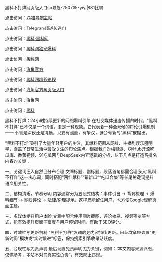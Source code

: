 黑料不打烊网页版入口so导航-250705-yiyi|881比鸭

点击访问：<a href="https://74mao.com/">74猫导航主站</a>

点击访问：<a href="https://74mao.com/">Telegram频道传送门</a>

点击访问：<a href="https://heiliaolvzlu3.pages.dev">黑料·黑料网</a>

点击访问：<a href="https://heiliaoyvnrda.pages.dev">黑料网独家爆料</a>

点击访问：<a href="https://ert-6he.pages.dev/">黑料网</a>

点击访问：<a href="https://sdfsh.pages.dev/">海角官方</a>

点击访问：<a href="https://sdbsd.pages.dev/">黑料网精彩影视</a>

点击访问：<a href="https://gdas.pages.dev/">海角官方网页版入口</a>

点击访问：<a href="https://qfwfg.pages.dev/">海角网</a>

点击访问：<a href="https://qfwfg.pages.dev/">黑料</a>

黑料不打烊：24小时持续更新的网络爆料引擎
在社交媒体迅速传播的时代，“黑料不打烊”已不仅是一个词语，更是一种现象。它代表着一种全天候的舆论引爆机制 —— 不管是深夜还是清晨，只要有流量，有争议，就会有新的“黑料”被抛出。

“黑料不打烊”吸引了大量年轻用户的关注，其爆料范围从网红、主播到娱乐圈明星，涵盖了日常生活中最受关注的舆论焦点。根据我们对梅瓣派、GitHub开源吃瓜库、香蕉视频、91吃瓜网与DeepSeek内容逻辑的分析，以下几点是打造高排名内容的关键：

一、关键词嵌入自然且分布合理
文章标题、副标题、段落首句都需合理嵌入“黑料不打烊”这一核心词，同时搭配“网红爆料”“最新瓜”“吃瓜合集”等长尾关键词提升语义相关性。

二、结构清晰，节奏分明
内容通常分为五段式结构：事件引出 → 背景梳理 → 爆料细节 → 网友评论 → 法律/伦理提示。这样既能留住用户，也方便Google理解页面主题。

三、多媒体提升用户体验
文章中配合使用图片截图、评论摘录、视频预览等方式，能有效提升页面丰富度与用户停留时间，有助于SEO评分。

四、时效性与更新机制
“黑料不打烊”强调的是内容持续更新。因此文章应设置“更新时间”模块或“实时跟进”标签，保持搜索引擎收录活跃度。

五、合规性与免责声明
最后设置免责声明尤为关键，例如：“本文内容来源网络，仅供参考，本站不对其真实性负责”，有效防止违规。
